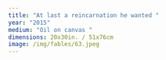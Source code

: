 ```yaml
---
title: "At last a reincarnation he wanted "
year: "2015"
medium: "Oil on canvas "
dimensions: 20x30in. / 51x76cm
image: /img/fables/63.jpeg
---
```




